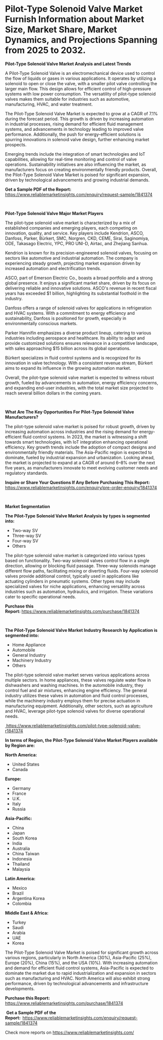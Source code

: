 <p><h1>Pilot-Type Solenoid Valve Market Furnish Information about Market Size, Market Share, Market Dynamics, and Projections Spanning from 2025 to 2032.</h1></p><p><strong>Pilot-Type Solenoid Valve Market Analysis and Latest Trends</strong></p>
<p><p>A Pilot-Type Solenoid Valve is an electromechanical device used to control the flow of liquids or gases in various applications. It operates by utilizing a solenoid to open or close the valve, with a smaller pilot valve controlling the larger main flow. This design allows for efficient control of high-pressure systems with low power consumption. The versatility of pilot-type solenoid valves makes them suitable for industries such as automotive, manufacturing, HVAC, and water treatment.</p><p>The Pilot-Type Solenoid Valve Market is expected to grow at a CAGR of 7.1% during the forecast period. This growth is driven by increasing automation in industrial processes, rising demand for efficient fluid management systems, and advancements in technology leading to improved valve performance. Additionally, the push for energy-efficient solutions is spurring innovations in solenoid valve design, further enhancing market prospects.</p><p>Emerging trends include the integration of smart technologies and IoT capabilities, allowing for real-time monitoring and control of valve operations. Sustainability initiatives are also influencing the market, as manufacturers focus on creating environmentally friendly products. Overall, the Pilot-Type Solenoid Valve Market is poised for significant expansion, driven by technological advancements and growing industrial demands.</p></p>
<p><strong>Get a Sample PDF of the Report:&nbsp;</strong> <a href="https://www.reliablemarketinsights.com/enquiry/request-sample/1841374?utm_campaign=2660&utm_medium=2&utm_source=Github&utm_content=ia&utm_term=28022025&utm_id=pilot-type-solenoid-valve">https://www.reliablemarketinsights.com/enquiry/request-sample/1841374</a></p>
<p>&nbsp;</p>
<p><strong>Pilot-Type Solenoid Valve Major Market Players</strong></p>
<p><p>The pilot-type solenoid valve market is characterized by a mix of established companies and emerging players, each competing on innovation, quality, and service. Key players include Kendrion, ASCO, Danfoss, Parker, Bürkert, SMC, Norgren, CKD, CEME, Sirai, Saginomiya, ODE, Takasago Electric, YPC, PRO UNI-D, Airtac, and Zhejiang Sanhua.</p><p>Kendrion is known for its precision-engineered solenoid valves, focusing on sectors like automotive and industrial automation. The company is experiencing steady growth, projecting market expansion driven by increased automation and electrification trends.</p><p>ASCO, part of Emerson Electric Co., boasts a broad portfolio and a strong global presence. It enjoys a significant market share, driven by its focus on delivering reliable and innovative solutions. ASCO's revenue in recent fiscal years has exceeded $1 billion, highlighting its substantial foothold in the industry.</p><p>Danfoss offers a range of solenoid valves for applications in refrigeration and HVAC systems. With a commitment to energy efficiency and sustainability, Danfoss is positioned for growth, especially in environmentally conscious markets.</p><p>Parker Hannifin emphasizes a diverse product lineup, catering to various industries including aerospace and healthcare. Its ability to adapt and provide customized solutions ensures relevance in a competitive landscape, with sales approaching $15 billion across its global operations.</p><p>Bürkert specializes in fluid control systems and is recognized for its innovation in valve technology. With a consistent revenue stream, Bürkert aims to expand its influence in the growing automation market.</p><p>Overall, the pilot-type solenoid valve market is expected to witness robust growth, fueled by advancements in automation, energy efficiency concerns, and expanding end-user industries, with the total market size projected to reach several billion dollars in the coming years.</p></p>
<p>&nbsp;</p>
<p><strong>What Are The Key Opportunities For Pilot-Type Solenoid Valve Manufacturers?</strong></p>
<p><p>The pilot-type solenoid valve market is poised for robust growth, driven by increasing automation across industries and the rising demand for energy-efficient fluid control systems. In 2023, the market is witnessing a shift towards smart technologies, with IoT integration enhancing operational efficiency. Key growth trends include the adoption of compact designs and environmentally friendly materials. The Asia-Pacific region is expected to dominate, fueled by industrial expansion and urbanization. Looking ahead, the market is projected to expand at a CAGR of around 6–8% over the next five years, as manufacturers innovate to meet evolving customer needs and regulatory standards.</p></p>
<p><strong>Inquire or Share Your Questions If Any Before Purchasing This Report:</strong> <a href="https://www.reliablemarketinsights.com/enquiry/pre-order-enquiry/1841374?utm_campaign=2660&utm_medium=2&utm_source=Github&utm_content=ia&utm_term=28022025&utm_id=pilot-type-solenoid-valve">https://www.reliablemarketinsights.com/enquiry/pre-order-enquiry/1841374</a></p>
<p>&nbsp;</p>
<p><strong>Market Segmentation</strong></p>
<p><strong>The Pilot-Type Solenoid Valve Market Analysis by types is segmented into:</strong></p>
<p><ul><li>Two-way SV</li><li>Three-way SV</li><li>Four-way SV</li><li>Others</li></ul></p>
<p><p>The pilot-type solenoid valve market is categorized into various types based on functionality. Two-way solenoid valves control flow in a single direction, allowing or blocking fluid passage. Three-way solenoids manage different flow paths, facilitating mixing or diverting fluids. Four-way solenoid valves provide additional control, typically used in applications like actuating cylinders in pneumatic systems. Other types may include specialized valves for niche applications, enhancing versatility across industries such as automation, hydraulics, and irrigation. These variations cater to specific operational needs.</p></p>
<p><strong>Purchase this Report:&nbsp;</strong><a href="https://www.reliablemarketinsights.com/purchase/1841374?utm_campaign=2660&utm_medium=2&utm_source=Github&utm_content=ia&utm_term=28022025&utm_id=pilot-type-solenoid-valve">https://www.reliablemarketinsights.com/purchase/1841374</a></p>
<p>&nbsp;</p>
<p><strong>The Pilot-Type Solenoid Valve Market Industry Research by Application is segmented into:</strong></p>
<p><ul><li>Home Appliance</li><li>Automobile</li><li>General Industry</li><li>Machinery Industry</li><li>Others</li></ul></p>
<p><p>The pilot-type solenoid valve market serves various applications across multiple sectors. In home appliances, these valves regulate water flow in dishwashers and washing machines. In the automobile industry, they control fuel and air mixtures, enhancing engine efficiency. The general industry utilizes these valves in automation and fluid control processes, while the machinery industry employs them for precise actuation in manufacturing equipment. Additionally, other sectors, such as agriculture and HVAC, leverage pilot-type solenoid valves for diverse operational needs.</p></p>
<p><a href="https://www.reliablemarketinsights.com/pilot-type-solenoid-valve-r1841374?utm_campaign=2660&utm_medium=2&utm_source=Github&utm_content=ia&utm_term=28022025&utm_id=pilot-type-solenoid-valve">&nbsp;https://www.reliablemarketinsights.com/pilot-type-solenoid-valve-r1841374</a></p>
<p><strong>In terms of Region, the Pilot-Type Solenoid Valve Market Players available by Region are:</strong></p>
<p>
    <p> <strong> North America: </strong>
        <ul>
            <li>United States</li>
            <li>Canada</li>
        </ul>
        </p> 
    <p> <strong> Europe: </strong>
        <ul>
            <li>Germany</li>
            <li>France</li>
            <li>U.K.</li>
            <li>Italy</li>
            <li>Russia</li>
        </ul>
        </p> 
    <p> <strong> Asia-Pacific: </strong>
        <ul>
            <li>China</li>
            <li>Japan</li>
            <li>South Korea</li>
            <li>India</li>
            <li>Australia</li>
            <li>China Taiwan</li>
            <li>Indonesia</li>
            <li>Thailand</li>
            <li>Malaysia</li>
        </ul>
        </p> 
    <p> <strong> Latin America: </strong>
        <ul>
            <li>Mexico</li>
            <li>Brazil</li>
            <li>Argentina Korea</li>
            <li>Colombia</li>
        </ul>
        </p> 
    <p> <strong> Middle East & Africa: </strong>
        <ul>
            <li>Turkey</li>
            <li>Saudi</li>
            <li>Arabia</li>
            <li>UAE</li>
            <li>Korea</li>
        </ul>
    </p>
    </p>
<p><p>The Pilot-Type Solenoid Valve Market is poised for significant growth across various regions, particularly in North America (30%), Asia-Pacific (25%), Europe (20%), China (15%), and the USA (10%). With increasing automation and demand for efficient fluid control systems, Asia-Pacific is expected to dominate the market due to rapid industrialization and expansion in sectors such as manufacturing and HVAC. North America will also exhibit strong performance, driven by technological advancements and infrastructure developments.</p></p>
<p><strong>Purchase this Report: </strong><a href="https://www.reliablemarketinsights.com/purchase/1841374?utm_campaign=2660&utm_medium=2&utm_source=Github&utm_content=ia&utm_term=28022025&utm_id=pilot-type-solenoid-valve">https://www.reliablemarketinsights.com/purchase/1841374</a></p>
<p>&nbsp;<strong>Get a Sample PDF of the Report:&nbsp;&nbsp;</strong><a href="https://www.reliablemarketinsights.com/enquiry/request-sample/1841374?utm_campaign=2660&utm_medium=2&utm_source=Github&utm_content=ia&utm_term=28022025&utm_id=pilot-type-solenoid-valve">https://www.reliablemarketinsights.com/enquiry/request-sample/1841374</a></p>
<p><strong></strong></p>
<p>Check more reports on <a href="https://www.reliablemarketinsights.com/?utm_campaign=2660&utm_medium=2&utm_source=Github&utm_content=ia&utm_term=28022025&utm_id=pilot-type-solenoid-valve">https://www.reliablemarketinsights.com/</a></p>